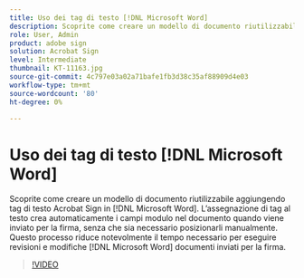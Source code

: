 ```yaml
---
title: Uso dei tag di testo [!DNL Microsoft Word]
description: Scoprite come creare un modello di documento riutilizzabile aggiungendo tag di testo Acrobat Sign in [!DNL Microsoft Word]
role: User, Admin
product: adobe sign
solution: Acrobat Sign
level: Intermediate
thumbnail: KT-11163.jpg
source-git-commit: 4c797e03a02a71bafe1fb3d38c35af88909d4e03
workflow-type: tm+mt
source-wordcount: '80'
ht-degree: 0%

---
```


# Uso dei tag di testo [!DNL Microsoft Word]

Scoprite come creare un modello di documento riutilizzabile aggiungendo tag di testo Acrobat Sign in [!DNL Microsoft Word]. L’assegnazione di tag al testo crea automaticamente i campi modulo nel documento quando viene inviato per la firma, senza che sia necessario posizionarli manualmente.
Questo processo riduce notevolmente il tempo necessario per eseguire revisioni e modifiche [!DNL Microsoft Word] documenti inviati per la firma.

>[!VIDEO](https://video.tv.adobe.com/v/3409482?hidetitle=true)
